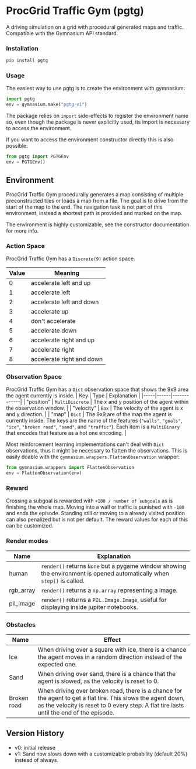 # ProcGrid Traffic Gym (pgtg)

A driving simulation on a grid with procedural generated maps and traffic. Compatible with the Gymnasium API standard.

### Installation

```bash
pip install pgtg
```

### Usage
The easiest way to use pgtg is to create the environment with gymnasium:
```python
import pgtg
env = gymnasium.make("pgtg-v1")
```
The package relies on ```import``` side-effects to register the environment
name so, even though the package is never explicitly used, its import is
necessary to access the environment.  

If you want to access the environment constructor directly this is also possible:
```python
from pgtg import PGTGEnv
env = PGTGEnv()
```

## Environment
ProcGrid Traffic Gym procedurally generates a map consisting of multiple preconstructed tiles or loads a map from a file. The goal is to drive from the start of the map to the end. The navigation task is not part of this environment, instead a shortest path is provided and marked on the map.  

The environment is highly customizable, see the constructor documentation for more info.

### Action Space
ProcGrid Traffic Gym has a `Discrete(9)` action space.

| Value | Meaning                   |
|-------|---------------------------|
| 0     | accelerate left and up    |
| 1     | accelerate left           |
| 2     | accelerate left and down  |
| 3     | accelerate up             |
| 4     | don't accelerate          |
| 5     | accelerate down           |
| 6     | accelerate right and up   |
| 7     | accelerate right          |
| 8     | accelerate right and down |

### Observation Space
ProcGrid Traffic Gym has a `Dict` observation space that shows the 9x9 area the agent currently is inside.
| Key | Type | Explanation |
|-----|------|-------------|
| "position" | `MultiDiscrete` | The x and y position of the agent within the observation window. |
| "velocity" | `Box` | The velocity of the agent is x and y direction. |
| "map" | `Dict` | The 9x9 are of the map the agent is currently inside. The keys are the name of the features (`"walls"`, `"goals"`, `"ice"`, `"broken road"`, `"sand"`, and `"traffic"`). Each item is a `MultiBinary` that encodes that feature as a hot one encoding. |

Most reinforcement learning implementations can't deal with `Dict` observations, thus it might be necessary to flatten the observations. This is easily doable with the `gymnasium.wrappers.FlattenObservation` wrapper:
```python
from gymnasium.wrappers import FlattenObservation
env = FlattenObservation(env)
```

### Reward
Crossing a subgoal is rewarded with `+100 / number of subgoals` as is finishing the whole map. Moving into a wall or traffic is punished with `-100` and ends the episode. Standing still or moving to a already visited position can also penalized but is not per default. The reward values for each of this can be customized.

### Render modes
| Name | Explanation |
|------|-------------|
| human | `render()` returns `None` but a pygame window showing the environment is opened automatically when `step()` is called. |
| rgb_array | `render()` returns a `np.array` representing a image. |
| pil_image| `render()` returns a `PIL.Image.Image`, useful for displaying inside jupiter notebooks. |

### Obstacles
| Name | Effect |
|------|--------|
| Ice | When driving over a square with ice, there is a chance the agent moves in a random direction instead of the expected one. |
| Sand | When driving over sand, there is a chance that the agent is slowed, as the velocity is reset to 0. |
| Broken road | When driving over broken road, there is a chance for the agent to get a flat tire. This slows the agent down, as the velocity is reset to 0 every step. A flat tire lasts until the end of the episode.|

## Version History
- v0: initial release
- v1: Sand now slows down with a customizable probability (default 20%) instead of always.
